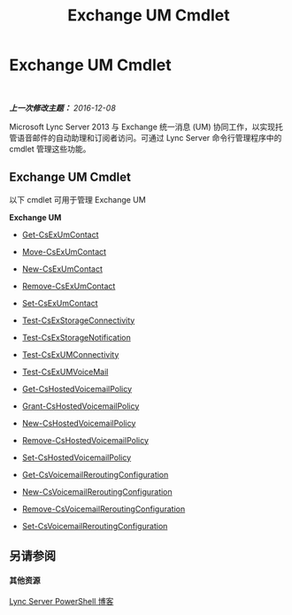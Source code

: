 ﻿---
title: Exchange UM Cmdlet
TOCTitle: Exchange UM Cmdlet
ms:assetid: 32922b9f-590d-41cc-ba57-9ed5f1caa814
ms:mtpsurl: https://technet.microsoft.com/zh-cn/library/Gg415642(v=OCS.15)
ms:contentKeyID: 49312434
ms.date: 12/10/2016
mtps_version: v=OCS.15
ms.translationtype: HT
---

# Exchange UM Cmdlet

 

_**上一次修改主题：** 2016-12-08_

Microsoft Lync Server 2013 与 Exchange 统一消息 (UM) 协同工作，以实现托管语音邮件的自动助理和订阅者访问。可通过 Lync Server 命令行管理程序中的 cmdlet 管理这些功能。

## Exchange UM Cmdlet

以下 cmdlet 可用于管理 Exchange UM

**Exchange UM**

  - [Get-CsExUmContact](get-csexumcontact.md)

  - [Move-CsExUmContact](move-csexumcontact.md)

  - [New-CsExUmContact](new-csexumcontact.md)

  - [Remove-CsExUmContact](remove-csexumcontact.md)

  - [Set-CsExUmContact](set-csexumcontact.md)

  - [Test-CsExStorageConnectivity](test-csexstorageconnectivity.md)

  - [Test-CsExStorageNotification](test-csexstoragenotification.md)

  - [Test-CsExUMConnectivity](test-csexumconnectivity.md)

  - [Test-CsExUMVoiceMail](test-csexumvoicemail.md)

  - [Get-CsHostedVoicemailPolicy](get-cshostedvoicemailpolicy.md)

  - [Grant-CsHostedVoicemailPolicy](grant-cshostedvoicemailpolicy.md)

  - [New-CsHostedVoicemailPolicy](new-cshostedvoicemailpolicy.md)

  - [Remove-CsHostedVoicemailPolicy](remove-cshostedvoicemailpolicy.md)

  - [Set-CsHostedVoicemailPolicy](set-cshostedvoicemailpolicy.md)

  - [Get-CsVoicemailReroutingConfiguration](get-csvoicemailreroutingconfiguration.md)

  - [New-CsVoicemailReroutingConfiguration](new-csvoicemailreroutingconfiguration.md)

  - [Remove-CsVoicemailReroutingConfiguration](remove-csvoicemailreroutingconfiguration.md)

  - [Set-CsVoicemailReroutingConfiguration](set-csvoicemailreroutingconfiguration.md)

## 另请参阅

#### 其他资源

[Lync Server PowerShell 博客](http://go.microsoft.com/fwlink/?linkid=203150%26clcid=0x804)

